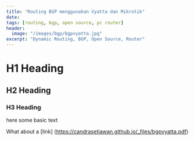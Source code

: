 ```yaml
---
title: "Routing BGP menggunakan Vyatta dan Mikrotik"
date:
tags: [routing, bgp, open source, pc router]
header:
  image: "/images/bgp/bgpvyatta.jpg"
excerpt: "Dynamic Routing, BGP, Open Source, Router"
---
```


# H1 Heading

## H2 Heading

### H3 Heading

here some basic text

What about a [link] (https://candrasetiawan.github.io/_files/bgpvyatta.pdf)
